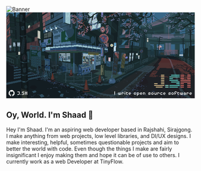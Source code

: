 ![Banner](https://raw.githubusercontent.com/nazmuz-shaad/nazmuz-shaad/main/assets/nazmuzshaadcover.gif)
![Banner](https://raw.githubusercontent.com/JSH32/JSH32/master/assets/main.gif)
## Oy, World. I'm Shaad 💾
Hey I'm Shaad. I'm an aspiring web developer based in Rajshahi, Sirajgong. I make anything from web projects, low level libraries, and DI/UX designs. I make interesting, helpful, sometimes questionable projects and aim to better the world with code. Even though the things I make are fairly insignificant I enjoy making them and hope it can be of use to others. I currently work as a web Developer at TinyFlow.



